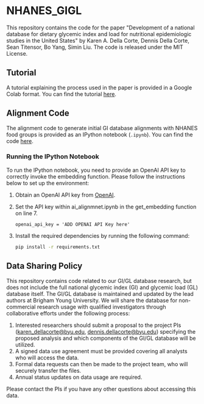 # NHANES_GIGL

This repository contains the code for the paper "Development of a national database for dietary glycemic index and load for nutritional epidemiologic studies in the United States" by Karen A. Della Corte, Dennis Della Corte, Sean Titensor, Bo Yang, Simin Liu. The code is released under the MIT License.

## Tutorial

A tutorial explaining the process used in the paper is provided in a Google Colab format. You can find the tutorial [here](https://github.com/dellacortelab/nhanes_gigl/blob/main/tutorial/Dietary_GI_GL_Tutorial.ipynb).

## Alignment Code

The alignment code to generate initial GI database alignments with NHANES food groups is provided as an IPython notebook (`.ipynb`). You can find the code [here](https://github.com/dellacortelab/nhanes_gigl/blob/main/src/ai_alignment.ipynb).

### Running the IPython Notebook

To run the IPython notebook, you need to provide an OpenAI API key to correctly invoke the embedding function. Please follow the instructions below to set up the environment:

1. Obtain an OpenAI API key from [OpenAI](https://openai.com).
2. Set the API key within ai_alignmnet.ipynb in the get_embedding function on line 7.

    ```
    openai_api_key = 'ADD OPENAI API Key here'
    ```

3. Install the required dependencies by running the following command:

    ```bash
    pip install -r requirements.txt
    ```

## Data Sharing Policy
This repository contains code related to our GI/GL database research, but does not include the full national glycemic index (GI) and glycemic load (GL) database itself. The GI/GL database is maintained and updated by the lead authors at Brigham Young University. We will share the database for non-commercial research usage with qualified investigators through collaborative efforts under the following process:

1. Interested researchers should submit a proposal to the project PIs (karen_dellacorte@byu.edu, dennis.dellacorte@byu.edu) specifying the proposed analysis and which components of the GI/GL database will be utilized.
2. A signed data use agreement must be provided covering all analysts who will access the data.
3. Formal data requests can then be made to the project team, who will securely transfer the files.
4. Annual status updates on data usage are required.

Please contact the PIs if you have any other questions about accessing this data.
